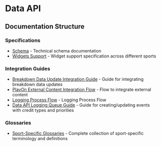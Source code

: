 # Data API

## Documentation Structure

### Specifications
- [Schema](specifications/pixellot-dataapi-statstics-schema.md) - Technical schema documentation
- [Widgets Support](specifications/widgets-support-specification.md) - Widget support specification across different sports

### Integration Guides
- [Breakdown Data Update Integration Guide](guides/breakdown-data-update-integration-guide.md) - Guide for integrating breakdown data updates
- [PlayOn External Content Integration Flow](guides/playon-external-content-integration-flow.md) - Flow to integrate external content
- [Logging Process Flow](guides/logging-process-flow.md) - Logging Process Flow
- [Data API Logging Queue Guide](guides/data-api-logging-queue-guide.md) - Guide for creating/updating events with credit types and priorities

### Glossaries
- [Sport-Specific Glossaries](./glossary/glossaries.md) - Complete collection of sport-specific terminology and definitions



